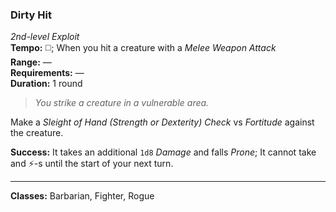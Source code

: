 ### Dirty Hit
*2nd-level Exploit*  
**Tempo:** ◻️; When you hit a creature with a *Melee Weapon Attack*  
**Range:** —  
**Requirements:** —  
**Duration:** 1 round  

> *You strike a creature in a vulnerable area.*

Make a *Sleight of Hand (Strength or Dexterity) Check* vs *Fortitude* against the creature.

**Success:** It takes an additional `1d8` *Damage* and falls *Prone*; It cannot take and ⚡-s until the start of your next turn.

---

**Classes:** Barbarian, Fighter, Rogue

